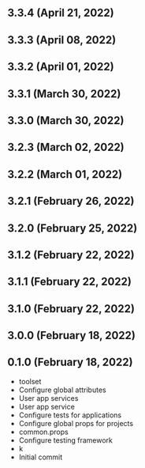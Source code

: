 ## 3.3.4 (April 21, 2022)


## 3.3.3 (April 08, 2022)


## 3.3.2 (April 01, 2022)


## 3.3.1 (March 30, 2022)


## 3.3.0 (March 30, 2022)


## 3.2.3 (March 02, 2022)


## 3.2.2 (March 01, 2022)


## 3.2.1 (February 26, 2022)


## 3.2.0 (February 25, 2022)


## 3.1.2 (February 22, 2022)


## 3.1.1 (February 22, 2022)


## 3.1.0 (February 22, 2022)


## 3.0.0 (February 18, 2022)


## 0.1.0 (February 18, 2022)
  - toolset
  - Configure global attributes
  - User app services
  - User app service
  - Configure tests for applications
  - Configure global props for projects
  - common.props
  - Configure testing framework
  - k
  - Initial commit

